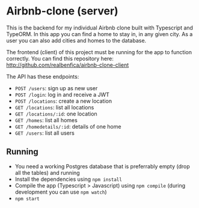 # Airbnb-clone (server)

This is the backend for my individual Airbnb clone built with Typescript and TypeORM. In this app you can find a home to stay in, in any given city. As a user you can also add cities and homes to the database. 

The frontend (client) of this project must be running for the app to function correctly. You can find this repository here:
http://github.com/realbenfica/airbnb-clone-client

The API has these endpoints:

* `POST /users`: sign up as new user
* `POST /login`: log in and receive a JWT
* `POST /locations`: create a new location
* `GET /locations`: list all locations
* `GET /locations/:id`: one location
* `GET /homes`: list all homes
* `GET /homedetails/:id`: details of one home
* `GET /users`: list all users

## Running

* You need a working Postgres database that is preferrably empty (drop all the tables) and running 
* Install the dependencies using `npm install`
* Compile the app (Typescript > Javascript) using `npm compile` (during development you can use `npm watch`)
* `npm start`

